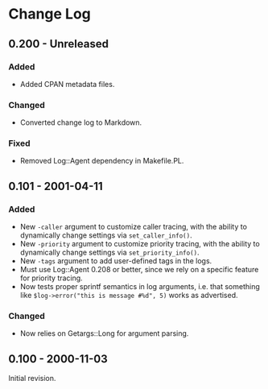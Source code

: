 # Change Log

## 0.200 - Unreleased
### Added
- Added CPAN metadata files.

### Changed
- Converted change log to Markdown.

### Fixed
- Removed Log::Agent dependency in Makefile.PL.

## 0.101 - 2001-04-11
### Added
- New `-caller` argument to customize caller tracing, with the ability to dynamically change settings via `set_caller_info()`.
- New `-priority` argument to customize priority tracing, with the ability to dynamically change settings via `set_priority_info()`.
- New `-tags` argument to add user-defined tags in the logs.
- Must use Log::Agent 0.208 or better, since we rely on a specific feature for priority tracing.
- Now tests proper sprintf semantics in log arguments, i.e. that something like `$log->error("this is message #%d", 5)`	works as advertised.

### Changed
- Now relies on Getargs::Long for argument parsing.

## 0.100 - 2000-11-03
Initial revision.
